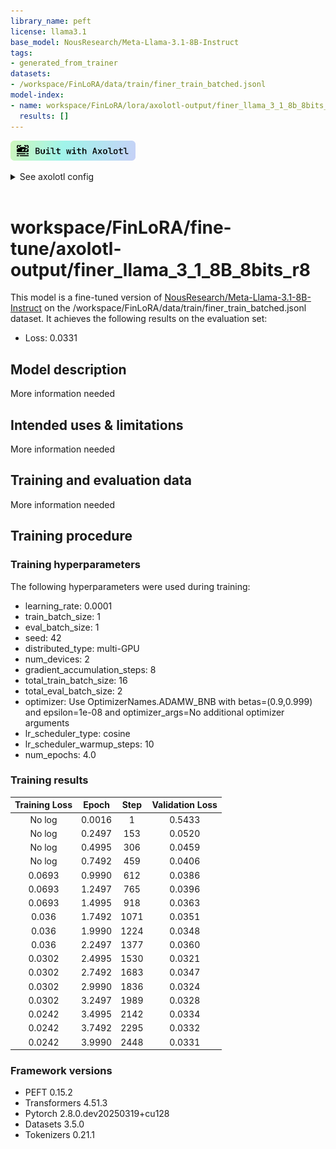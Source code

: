 ```yaml
---
library_name: peft
license: llama3.1
base_model: NousResearch/Meta-Llama-3.1-8B-Instruct
tags:
- generated_from_trainer
datasets:
- /workspace/FinLoRA/data/train/finer_train_batched.jsonl
model-index:
- name: workspace/FinLoRA/lora/axolotl-output/finer_llama_3_1_8b_8bits_r8
  results: []
---
```


<!-- This model card has been generated automatically according to the information the Trainer had access to. You
should probably proofread and complete it, then remove this comment. -->

[<img src="https://raw.githubusercontent.com/axolotl-ai-cloud/axolotl/main/image/axolotl-badge-web.png" alt="Built with Axolotl" width="200" height="32"/>](https://github.com/axolotl-ai-cloud/axolotl)
<details><summary>See axolotl config</summary>

axolotl version: `0.9.0`
```yaml
base_model: NousResearch/Meta-Llama-3.1-8B-Instruct
model_type: LlamaForCausalLM
tokenizer_type: AutoTokenizer
gradient_accumulation_steps: 8
micro_batch_size: 1
num_epochs: 4
optimizer: adamw_bnb_8bit
lr_scheduler: cosine
learning_rate: 0.0001
load_in_8bit: true
load_in_4bit: false
adapter: lora
lora_model_dir: null
lora_r: 8
lora_alpha: 16
lora_dropout: 0.05
lora_target_modules:
- q_proj
- v_proj
- k_proj
datasets:
- path: /workspace/FinLoRA/data/train/finer_train_batched.jsonl
  type:
    system_prompt: ''
    field_system: system
    field_instruction: context
    field_output: target
    format: '[INST] {instruction} [/INST]'
    no_input_format: '[INST] {instruction} [/INST]'
dataset_prepared_path: null
val_set_size: 0.02
output_dir: /workspace/FinLoRA/lora/axolotl-output/finer_llama_3_1_8b_8bits_r8
sequence_len: 4096
sample_packing: false
pad_to_sequence_len: false
wandb_project: finlora_models
wandb_entity: null
wandb_watch: gradients
wandb_name: finer_llama_3_1_8b_8bits_r8
wandb_log_model: 'false'
bf16: auto
tf32: false
gradient_checkpointing: true
resume_from_checkpoint: null
logging_steps: 500
flash_attention: false
deepspeed: deepspeed_configs/zero1.json
warmup_steps: 10
evals_per_epoch: 4
saves_per_epoch: 1
weight_decay: 0.0
special_tokens:
  pad_token: <|end_of_text|>
chat_template: llama3

```

</details><br>

# workspace/FinLoRA/fine-tune/axolotl-output/finer_llama_3_1_8B_8bits_r8

This model is a fine-tuned version of [NousResearch/Meta-Llama-3.1-8B-Instruct](https://huggingface.co/NousResearch/Meta-Llama-3.1-8B-Instruct) on the /workspace/FinLoRA/data/train/finer_train_batched.jsonl dataset.
It achieves the following results on the evaluation set:
- Loss: 0.0331

## Model description

More information needed

## Intended uses & limitations

More information needed

## Training and evaluation data

More information needed

## Training procedure

### Training hyperparameters

The following hyperparameters were used during training:
- learning_rate: 0.0001
- train_batch_size: 1
- eval_batch_size: 1
- seed: 42
- distributed_type: multi-GPU
- num_devices: 2
- gradient_accumulation_steps: 8
- total_train_batch_size: 16
- total_eval_batch_size: 2
- optimizer: Use OptimizerNames.ADAMW_BNB with betas=(0.9,0.999) and epsilon=1e-08 and optimizer_args=No additional optimizer arguments
- lr_scheduler_type: cosine
- lr_scheduler_warmup_steps: 10
- num_epochs: 4.0

### Training results

| Training Loss | Epoch  | Step | Validation Loss |
|:-------------:|:------:|:----:|:---------------:|
| No log        | 0.0016 | 1    | 0.5433          |
| No log        | 0.2497 | 153  | 0.0520          |
| No log        | 0.4995 | 306  | 0.0459          |
| No log        | 0.7492 | 459  | 0.0406          |
| 0.0693        | 0.9990 | 612  | 0.0386          |
| 0.0693        | 1.2497 | 765  | 0.0396          |
| 0.0693        | 1.4995 | 918  | 0.0363          |
| 0.036         | 1.7492 | 1071 | 0.0351          |
| 0.036         | 1.9990 | 1224 | 0.0348          |
| 0.036         | 2.2497 | 1377 | 0.0360          |
| 0.0302        | 2.4995 | 1530 | 0.0321          |
| 0.0302        | 2.7492 | 1683 | 0.0347          |
| 0.0302        | 2.9990 | 1836 | 0.0324          |
| 0.0302        | 3.2497 | 1989 | 0.0328          |
| 0.0242        | 3.4995 | 2142 | 0.0334          |
| 0.0242        | 3.7492 | 2295 | 0.0332          |
| 0.0242        | 3.9990 | 2448 | 0.0331          |


### Framework versions

- PEFT 0.15.2
- Transformers 4.51.3
- Pytorch 2.8.0.dev20250319+cu128
- Datasets 3.5.0
- Tokenizers 0.21.1